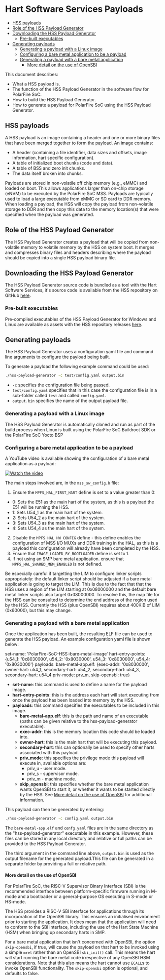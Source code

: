 # Hart Software Services Payloads

- [HSS payloads](#payload-info)
- [Role of the HSS Payload Generator](#info)
- [Downloading the HSS Payload Generator](#download)
  - [Pre-built executables](#executables)
- [Generating payloads](#payloads)
  - [Generating a payload with a Linux image](#linux-payload)
  - [Configuring a bare metal application to be a payload](#config-bare-metal-payload)
  - [Generating a payload with a bare metal application](#bare-metal-payload)
    - [More detail on the use of OpenSBI](#opensbi)

This document describes:

- What a HSS payload is.
- The function of the HSS Payload Generator in the software flow for PolarFire SoC.
- How to build the HSS Payload Generator.
- How to generate a payload for PolarFire SoC using the HSS Payload Generator.

<a name="payload-info"></a>

## HSS payloads

A HSS payload is an image containing a header and one or more binary files that have been merged together to form the payload. An image contains:

- A header (containing a file identifier, data sizes and offsets, image information, hart specific configuration).
- A table of initialized boot chunks (code and data).
- A table of BSS and zero init chunks.
- The data itself broken into chunks.

Payloads are stored in non-volatile off chip memory (e.g., eMMC) and loaded on boot. This allows applications larger than on-chip storage (eNVM) to be executed by the PolarFire SoC MSS. Payloads are typically used to load a large executable from eMMC or SD card to DDR memory. When loading a payload, the HSS will copy the payload from non-volatile storage to DDR and then copy this data to the memory location(s) that were specified when the payload was generated.

<a name="info"></a>

## Role of the HSS Payload Generator

The HSS Payload Generator creates a payload that will be copied from non-volatile memory to volatile memory by the HSS on system boot. It merges and compresses binary files and headers describing where the payload should be copied into a single HSS payload binary file.

<a name="download"></a>

## Downloading the HSS Payload Generator

The HSS Payload Generator source code is bundled as a tool with the Hart Software Services, it's source code is available from the HSS repository on GitHub [here](https://mi-v-ecosystem.github.io/redirects/tool-hss-payload-generator).

<a name="executables"></a>

### Pre-built executables

Pre-compiled executables of the HSS Payload Generator for Windows and Linux are available as assets with the HSS repository releases [here](https://mi-v-ecosystem.github.io/redirects/releases-hart-software-services).

<a name="payloads"></a>

## Generating payloads

The HSS Payload Generator uses a configuration yaml file and command line arguments to configure the payload being built.

To generate a payload the following example command could be used:

```sh
./hss-payload-generator -c test/config.yaml output.bin
```

- `-c` specifies the configuration file being passed.
- `test/config.yaml` specifies that in this case the configuration file is in a sub-folder called `test` and called `config.yaml`.
- `output.bin` specifies the name of the output payload file.

<a name="linux-payload"></a>

### Generating a payload with a Linux image

The HSS Payload Generator is automatically cloned and run as part of the build process when Linux is built using the PolarFire SoC Buildroot SDK or the PolarFire SoC Yocto BSP

<a name="config-bare-metal-payload"></a>

### Configuring a bare metal application to be a payload

A YouTube video is available showing the configuration of a bare metal application as a payload:

[![Watch the video](https://img.youtube.com/vi/5Q3GZVD72GQ/0.jpg)](https://www.youtube.com/watch?v=5Q3GZVD72GQ&list=PL9B4edd-p2ahGOmnvJvFLvSID3N3-rJC6&index=2)

The main steps involved are, in the `mss_sw_config.h` file:

1. Ensure the `MPFS_HAL_FIRST_HART` define is set to a value greater than 0:
  - 0: Sets the E51 as the main hart of the system, as this is a payload the E51 will be running the HSS.
  - 1: Sets U54_1 as the main hart of the system.
  - 2: Sets U54_2 as the main hart of the system.
  - 3: Sets U54_3 as the main hart of the system.
  - 4: Sets U54_4 as the main hart of the system.
2. Disable the `MPFS_HAL_HW_CONFIG` define - this define enables the configuration of MSS I/O MUXs and DDR training in the HAL, as this is a payload this configuration will already have been completed by the HSS.
3. Ensure that `IMAGE_LOADED_BY_BOOTLOADER` define is set to 1.
4. If not using an SMP bare metal application. ensure that `MPFS_HAL_SHARED_MEM_ENABLED` is not defined.

Be especially careful if targetting the LIM to configure linker scripts appropriately: the default linker script should be adjusted if a bare metal application is going to target the LIM.
This is due to the fact that that the HSS uses a region of the LIM starting at 0x08000000 and the default bare metal linker scripts also target 0x08000000.
To resolve this, the map file for the HSS can be consulted to determine the end address of the region used by the HSS. Currently the HSS (plus OpenSBI) requires about 400KiB of LIM (0x60000), but this may change.

<a name="bare-metal-payload"></a>

### Generating a payload with a bare metal application

Once the application has been built, the resulting ELF file can be used to generate the HSS payload. An example configuration yaml file is shown below:

  set-name: 'PolarFire-SoC-HSS::bare-metal-image'
  hart-entry-points: {u54_1: '0x8030000', u54_2: '0x8030000', u54_3: '0x8030000', u54_4: '0x8030000'}
  payloads:
    bare-metal-app.elf: {exec-addr: '0x8030000', owner-hart: u54_1, secondary-hart: u54_2, secondary-hart: u54_3, secondary-hart: u54_4 priv-mode: prv_m, skip-opensbi: true}

- **set-name**: this command is used to define a name for the payload image.
- **hart-entry-points**: this is the address each hart will start executing from once the payload has been loaded into memory by the HSS.
- **payloads**: this command specifies the executables to be included in this image.
  - **bare-metal-app.elf**: this is the path and name of an executable (paths can be given relative to the hss-payload-generator executable).
  - **exec-addr**: this is the memory location this code should be loaded into.
  - **owner-hart**: this is the main hart that will be executing this payload.
  - **secondary-hart**: this can optionally be used to specify other harts associated with this payload.
  - **priv_mode**: this specifies the privilege mode this payload will execute in, available options are:
    - priv_u - user mode.
    - priv_s - supervisor mode.
    - priv_m - machine mode.
  - **skip_opensbi**: this specifies whether the bare metal application wants OpenSBI to start it, or whether it wants to be started directly by the HSS. See [More detail on the use of OpenSBI](#opensbi) for additional information.

This payload can then be generated by entering:

```sh
./hss-payload-generator -c config.yaml output.bin
```

The `bare-metal-app.elf` and `confg.yaml` files are in the same directory as the "hss-payload-generator" executable in this example. However, these files can be stored in any local directory and relative or full paths can be provided to the HSS Payload Generator.

The third argument in the command line above, `output.bin` is used as the output filename for the generated payload.This file can be generated in a separate folder by providing a full or relative path.

<a name="opensbi"></a>

#### More detail on the use of OpenSBI

For PolarFire SoC, the RISC-V Supervisor Binary Interface (SBI) is the recommended interface between platform-specific firmware running in M-mode and a bootloader or a general-purpose OS executing in S-mode or HS-mode.

The HSS provides a RISC-V SBI interface for applications through its incorporation of the OpenSBI library.  This ensures an initialised environment prior to starting the application. It does mean that the application will need to conform to the SBI interface, including the use of the Hart State Machine (HSM) when bringing up secondary harts in SMP.

For a bare metal application that isn't concerned with OpenSBI, the option `skip-opensbi`, if true, will cause the payload on that hart to be invoked using a simple `mret` rather than an OpenSBI `sbi_init()` call. This means the hart will start running the bare metal code irrespective of any OpenSBI HSM considerations. Note that this also means the hart cannot use `ECALL`s to invoke OpenSBI functionality.  The `skip-opensbi` option is optional, and defaults to false.
